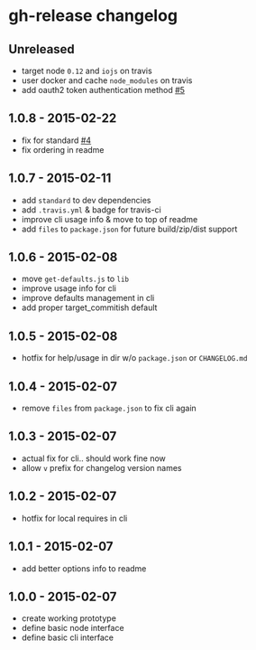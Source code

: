 # gh-release changelog

## Unreleased
* target node `0.12` and `iojs` on travis
* user docker and cache `node_modules` on travis
* add oauth2 token authentication method [#5](https://github.com/ngoldman/gh-release/issues/5)

## 1.0.8 - 2015-02-22
* fix for standard [#4](https://github.com/ngoldman/gh-release/issues/4)
* fix ordering in readme

## 1.0.7 - 2015-02-11
* add `standard` to dev dependencies
* add `.travis.yml` & badge for travis-ci
* improve cli usage info & move to top of readme
* add `files` to `package.json` for future build/zip/dist support

## 1.0.6 - 2015-02-08
* move `get-defaults.js` to `lib`
* improve usage info for cli
* improve defaults management in cli
* add proper target_commitish default

## 1.0.5 - 2015-02-08
* hotfix for help/usage in dir w/o `package.json` or `CHANGELOG.md`

## 1.0.4 - 2015-02-07
* remove `files` from `package.json` to fix cli again

## 1.0.3 - 2015-02-07
* actual fix for cli.. should work fine now
* allow `v` prefix for changelog version names

## 1.0.2 - 2015-02-07
* hotfix for local requires in cli

## 1.0.1 - 2015-02-07
* add better options info to readme

## 1.0.0 - 2015-02-07
* create working prototype
* define basic node interface
* define basic cli interface
